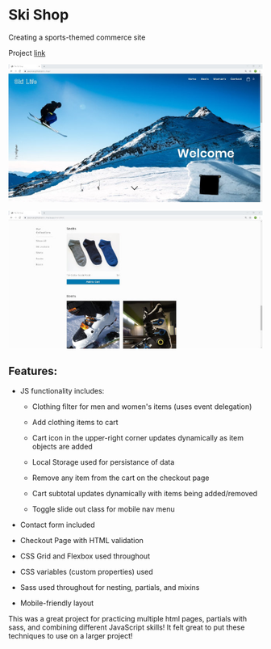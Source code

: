 # Ski Shop
Creating a sports-themed commerce site

Project [link](https://apcurran.github.io/ski-shop/)

![Ski Shop Hero Section](https://github.com/apcurran/ski-shop/blob/master/images/ski-shop1.jpg)

![Ski Shop Items](https://github.com/apcurran/ski-shop/blob/master/images/ski-shop2.jpg)

## Features:

- JS functionality includes:

    - Clothing filter for men and women's items (uses event delegation)

    - Add clothing items to cart

    - Cart icon in the upper-right corner updates dynamically as item objects are added

    - Local Storage used for persistance of data

    - Remove any item from the cart on the checkout page

    - Cart subtotal updates dynamically with items being added/removed

    - Toggle slide out class for mobile nav menu

- Contact form included

- Checkout Page with HTML validation

- CSS Grid and Flexbox used throughout

- CSS variables (custom properties) used

- Sass used throughout for nesting, partials, and mixins

- Mobile-friendly layout

This was a great project for practicing multiple html pages, partials with sass, and combining different JavaScript skills!  It felt great to put these techniques to use on a larger project!  
